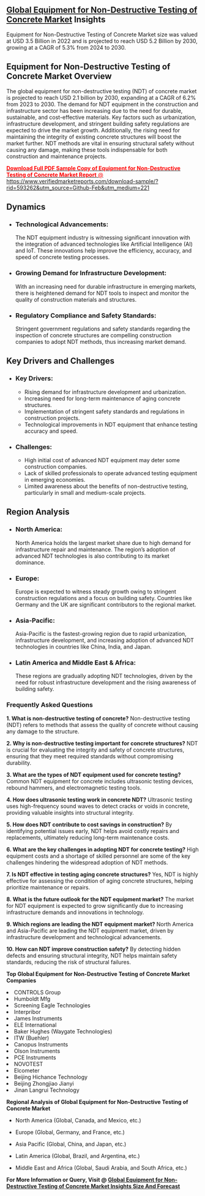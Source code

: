 <h2><a href="https://www.verifiedmarketreports.com/download-sample/?rid=593262&amp;utm_source=Github&amp;utm_medium=221" target="_blank">Global Equipment for Non-Destructive Testing of Concrete Market</a> Insights</h2><p>Equipment for Non-Destructive Testing of Concrete Market size was valued at USD 3.5 Billion in 2022 and is projected to reach USD 5.2 Billion by 2030, growing at a CAGR of 5.3% from 2024 to 2030.</p><p><h2>Equipment for Non-Destructive Testing of Concrete Market Overview</h2> <p>The global equipment for non-destructive testing (NDT) of concrete market is projected to reach USD 2.1 billion by 2030, expanding at a CAGR of 6.2% from 2023 to 2030. The demand for NDT equipment in the construction and infrastructure sector has been increasing due to the need for durable, sustainable, and cost-effective materials. Key factors such as urbanization, infrastructure development, and stringent building safety regulations are expected to drive the market growth. Additionally, the rising need for maintaining the integrity of existing concrete structures will boost the market further. NDT methods are vital in ensuring structural safety without causing any damage, making these tools indispensable for both construction and maintenance projects.</p> <p><a href="#"><p><span class=""><span style="color: #ff0000;"><strong>Download Full PDF Sample Copy of Equipment for Non-Destructive Testing of Concrete Market Report</strong> @ </span><a href="https://www.verifiedmarketreports.com/download-sample/?rid=593262&amp;utm_source=Github-Feb&amp;utm_medium=221" target="_blank">https://www.verifiedmarketreports.com/download-sample/?rid=593262&amp;utm_source=Github-Feb&amp;utm_medium=221</a></span></p></a></p> <h2>Dynamics</h2> <ul> <li><h3>Technological Advancements:</h3> The NDT equipment industry is witnessing significant innovation with the integration of advanced technologies like Artificial Intelligence (AI) and IoT. These innovations help improve the efficiency, accuracy, and speed of concrete testing processes.</li> <li><h3>Growing Demand for Infrastructure Development:</h3> With an increasing need for durable infrastructure in emerging markets, there is heightened demand for NDT tools to inspect and monitor the quality of construction materials and structures.</li> <li><h3>Regulatory Compliance and Safety Standards:</h3> Stringent government regulations and safety standards regarding the inspection of concrete structures are compelling construction companies to adopt NDT methods, thus increasing market demand.</li> </ul> <h2>Key Drivers and Challenges</h2> <ul> <li><h3>Key Drivers:</h3> <ul> <li>Rising demand for infrastructure development and urbanization.</li> <li>Increasing need for long-term maintenance of aging concrete structures.</li> <li>Implementation of stringent safety standards and regulations in construction projects.</li> <li>Technological improvements in NDT equipment that enhance testing accuracy and speed.</li> </ul> </li> <li><h3>Challenges:</h3> <ul> <li>High initial cost of advanced NDT equipment may deter some construction companies.</li> <li>Lack of skilled professionals to operate advanced testing equipment in emerging economies.</li> <li>Limited awareness about the benefits of non-destructive testing, particularly in small and medium-scale projects.</li> </ul> </li> </ul> <h2>Region Analysis</h2> <ul> <li><h3>North America:</h3> North America holds the largest market share due to high demand for infrastructure repair and maintenance. The region’s adoption of advanced NDT technologies is also contributing to its market dominance.</li> <li><h3>Europe:</h3> Europe is expected to witness steady growth owing to stringent construction regulations and a focus on building safety. Countries like Germany and the UK are significant contributors to the regional market.</li> <li><h3>Asia-Pacific:</h3> Asia-Pacific is the fastest-growing region due to rapid urbanization, infrastructure development, and increasing adoption of advanced NDT technologies in countries like China, India, and Japan.</li> <li><h3>Latin America and Middle East & Africa:</h3> These regions are gradually adopting NDT technologies, driven by the need for robust infrastructure development and the rising awareness of building safety.</li> </ul> <h3>Frequently Asked Questions</h3> <p><strong>1. What is non-destructive testing of concrete?</strong> Non-destructive testing (NDT) refers to methods that assess the quality of concrete without causing any damage to the structure.</p> <p><strong>2. Why is non-destructive testing important for concrete structures?</strong> NDT is crucial for evaluating the integrity and safety of concrete structures, ensuring that they meet required standards without compromising durability.</p> <p><strong>3. What are the types of NDT equipment used for concrete testing?</strong> Common NDT equipment for concrete includes ultrasonic testing devices, rebound hammers, and electromagnetic testing tools.</p> <p><strong>4. How does ultrasonic testing work in concrete NDT?</strong> Ultrasonic testing uses high-frequency sound waves to detect cracks or voids in concrete, providing valuable insights into structural integrity.</p> <p><strong>5. How does NDT contribute to cost savings in construction?</strong> By identifying potential issues early, NDT helps avoid costly repairs and replacements, ultimately reducing long-term maintenance costs.</p> <p><strong>6. What are the key challenges in adopting NDT for concrete testing?</strong> High equipment costs and a shortage of skilled personnel are some of the key challenges hindering the widespread adoption of NDT methods.</p> <p><strong>7. Is NDT effective in testing aging concrete structures?</strong> Yes, NDT is highly effective for assessing the condition of aging concrete structures, helping prioritize maintenance or repairs.</p> <p><strong>8. What is the future outlook for the NDT equipment market?</strong> The market for NDT equipment is expected to grow significantly due to increasing infrastructure demands and innovations in technology.</p> <p><strong>9. Which regions are leading the NDT equipment market?</strong> North America and Asia-Pacific are leading the NDT equipment market, driven by infrastructure development and technological advancements.</p> <p><strong>10. How can NDT improve construction safety?</strong> By detecting hidden defects and ensuring structural integrity, NDT helps maintain safety standards, reducing the risk of structural failures.</p> </p><p><strong>Top Global Equipment for Non-Destructive Testing of Concrete Market Companies</strong></p><div data-test-id=""><p><li>CONTROLS Group</li><li> Humboldt Mfg</li><li> Screening Eagle Technologies</li><li> Interpribor</li><li> James Instruments</li><li> ELE International</li><li> Baker Hughes (Waygate Technologies)</li><li> ITW (Buehler)</li><li> Canopus Instruments</li><li> Olson Instruments</li><li> PCE Instruments</li><li> NOVOTEST</li><li> Elcometer</li><li> Beijing Hichance Technology</li><li> Beijing Zhongjiao Jianyi</li><li> Jinan Langrui Technology</li></p><div><strong>Regional Analysis of&nbsp;Global Equipment for Non-Destructive Testing of Concrete Market</strong></div><ul><li dir="ltr"><p dir="ltr">North America&nbsp;(Global, Canada, and Mexico, etc.)</p></li><li dir="ltr"><p dir="ltr">Europe (Global, Germany, and France, etc.)</p></li><li dir="ltr"><p dir="ltr">Asia Pacific&nbsp;(Global, China, and Japan, etc.)</p></li><li dir="ltr"><p dir="ltr">Latin America&nbsp;(Global, Brazil, and Argentina, etc.)</p></li><li dir="ltr">Middle East and Africa&nbsp;(Global, Saudi Arabia, and South Africa, etc.)</li></ul><p><strong>For More Information or Query, Visit @&nbsp;</strong><strong><a href="https://www.verifiedmarketreports.com/product/equipment-for-non-destructive-testing-of-concrete-market/?utm_source=Github&amp;utm_medium=221" target="_blank">Global Equipment for Non-Destructive Testing of Concrete Market Insights Size And Forecast</a></strong></p></div>
